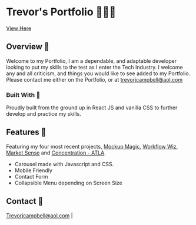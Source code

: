 # Trevor's Portfolio 👨🏼‍💻

<a href="https://trev-portfolio.netlify.app/" target="_blank">View Here</a>

## Overview 📖

Welcome to my Portfolio, I am a dependable, and adaptable developer looking to put my skills to the test as I enter the Tech Industry. I welcome any and all criticism, and things you would like to see added to my Portfolio. Please contact me either on the Portfolio, or at trevorjcampbell@aol.com

### Built With 🔧

Proudly built from the ground up in React JS and vanilla CSS to further develop and practice my skills. 

## Features 🙈

Featuring my four most recent projects, [Mockup Magic](https://github.com/RareTC/mockup-magic#readme), [Workflow Wiz](https://github.com/RareTC/workflowwiz/blob/main/README.md), [Market Sense](https://github.com/RareTC/Market-Sense#readme) and [Concentration - ATLA](https://github.com/RareTC/Concentration-Game-/blob/main/README.md). 

- Carousel made with Javascript and CSS.
- Mobile Friendly
- Contact Form 
- Collapsible Menu depending on Screen Size

## Contact 📲

Trevorjcampbell@aol.com |

